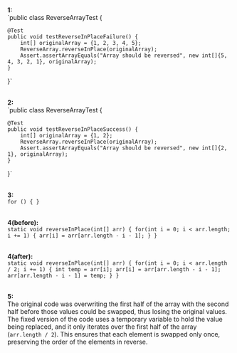 <br>**1:**
<br>
`public class ReverseArrayTest {

    @Test
    public void testReverseInPlaceFailure() {
        int[] originalArray = {1, 2, 3, 4, 5};
        ReverseArray.reverseInPlace(originalArray);
        Assert.assertArrayEquals("Array should be reversed", new int[]{5, 4, 3, 2, 1}, originalArray);
    }
}`

<br>**2:**
<br>
`public class ReverseArrayTest {

    @Test
    public void testReverseInPlaceSuccess() {
        int[] originalArray = {1, 2};
        ReverseArray.reverseInPlace(originalArray);
        Assert.assertArrayEquals("Array should be reversed", new int[]{2, 1}, originalArray);
    }
}`

<br>**3:**
<br>
`for () {
}`

<br>**4(before):**
<br>
`static void reverseInPlace(int[] arr) {
  for(int i = 0; i < arr.length; i += 1) {
    arr[i] = arr[arr.length - i - 1];
  }
}`

<br>**4(after):**
<br>
`static void reverseInPlace(int[] arr) {
  for(int i = 0; i < arr.length / 2; i += 1) {
    int temp = arr[i];
    arr[i] = arr[arr.length - i - 1];
    arr[arr.length - i - 1] = temp;
  }
}`

<br>**5:**
<br>The original code was overwriting the first half of the array with the second half before those values could be swapped, thus losing the original values. The fixed version of the code uses a temporary variable to hold the value being replaced, and it only iterates over the first half of the array (`arr.length / 2`). This ensures that each element is swapped only once, preserving the order of the elements in reverse.
